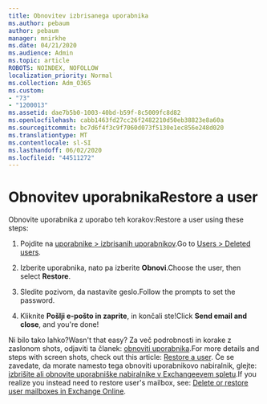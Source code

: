 ```yaml
---
title: Obnovitev izbrisanega uporabnika
ms.author: pebaum
author: pebaum
manager: mnirkhe
ms.date: 04/21/2020
ms.audience: Admin
ms.topic: article
ROBOTS: NOINDEX, NOFOLLOW
localization_priority: Normal
ms.collection: Adm_O365
ms.custom:
- "73"
- "1200013"
ms.assetid: dae7b5b0-1003-40bd-b59f-8c5009fc8d82
ms.openlocfilehash: cabb1463fd27cc26f2482210d50eb38823e8a60a
ms.sourcegitcommit: bc7d6f4f3c9f7060d073f5130e1ec856e248d020
ms.translationtype: MT
ms.contentlocale: sl-SI
ms.lasthandoff: 06/02/2020
ms.locfileid: "44511272"
---
```

# <a name="restore-a-user"></a><span data-ttu-id="381b5-102">Obnovitev uporabnika</span><span class="sxs-lookup"><span data-stu-id="381b5-102">Restore a user</span></span>

<span data-ttu-id="381b5-103">Obnovite uporabnika z uporabo teh korakov:</span><span class="sxs-lookup"><span data-stu-id="381b5-103">Restore a user using these steps:</span></span>
  
1. <span data-ttu-id="381b5-104">Pojdite na [uporabnike \> izbrisanih uporabnikov](https://admin.microsoft.com/adminportal/home#/deletedusers).</span><span class="sxs-lookup"><span data-stu-id="381b5-104">Go to [Users \> Deleted users](https://admin.microsoft.com/adminportal/home#/deletedusers).</span></span>

2. <span data-ttu-id="381b5-105">Izberite uporabnika, nato pa izberite **Obnovi**.</span><span class="sxs-lookup"><span data-stu-id="381b5-105">Choose the user, then select **Restore**.</span></span>

3. <span data-ttu-id="381b5-106">Sledite pozivom, da nastavite geslo.</span><span class="sxs-lookup"><span data-stu-id="381b5-106">Follow the prompts to set the password.</span></span>

4. <span data-ttu-id="381b5-107">Kliknite **Pošlji e-pošto in zaprite**, in končali ste!</span><span class="sxs-lookup"><span data-stu-id="381b5-107">Click **Send email and close**, and you're done!</span></span>

<span data-ttu-id="381b5-108">Ni bilo tako lahko?</span><span class="sxs-lookup"><span data-stu-id="381b5-108">Wasn't that easy?</span></span> <span data-ttu-id="381b5-109">Za več podrobnosti in korake z zaslonom shots, odjaviti ta članek: [obnoviti uporabnika](https://docs.microsoft.com/microsoft-365/admin/add-users/restore-user).</span><span class="sxs-lookup"><span data-stu-id="381b5-109">For more details and steps with screen shots, check out this article: [Restore a user](https://docs.microsoft.com/microsoft-365/admin/add-users/restore-user).</span></span> <span data-ttu-id="381b5-110">Če se zavedate, da morate namesto tega obnoviti uporabnikovo nabiralnik, glejte: [izbrišite ali obnovite uporabniške nabiralnike v Exchangeevem spletu](https://docs.microsoft.com/exchange/recipients-in-exchange-online/delete-or-restore-mailboxes).</span><span class="sxs-lookup"><span data-stu-id="381b5-110">If you realize you instead need to restore user's mailbox, see: [Delete or restore user mailboxes in Exchange Online](https://docs.microsoft.com/exchange/recipients-in-exchange-online/delete-or-restore-mailboxes).</span></span>